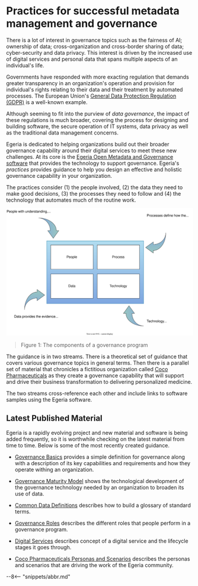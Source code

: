 <!-- SPDX-License-Identifier: CC-BY-4.0 -->
<!-- Copyright Contributors to the ODPi Egeria project. -->

# Practices for successful metadata management and governance

There is a lot of interest in governance topics such as the fairness of AI; ownership of data; cross-organization and cross-border sharing of data; cyber-security and data privacy. This interest is driven by the increased use of digital services and personal data that spans multiple aspects of an individual's life.

Governments have responded with more exacting regulation that demands greater transparency in an organization's operation and provision for individual's rights relating to their data and their treatment by automated processes. The European Union's [General Data Protection Regulation (GDPR)](https://ec.europa.eu/commission/priorities/justice-and-fundamental-rights/data-protection/2018-reform-eu-data-protection-rules_en) is a well-known example.

Although seeming to fit into the purview of *data governance*, the impact of these regulations is much broader, covering the process for designing and building software, the secure operation of IT systems, data privacy as well as the traditional data management concerns.

Egeria is dedicated to helping organizations build out their broader governance capability around their digital services to meet these new challenges.  At its core is the [Egeria Open Metadata and Governance software](https://github.com/odpi/egeria) that provides the technology to support governance. Egeria's *practices* provides guidance to help you design an effective and holistic governance capability in your organization.

The practices consider (1) the people involved, (2) the data they need to make good decisions, (3) the processes they need to follow and (4) the technology that automates much of the routine work.

![Figure 1](governance-components.svg)
> Figure 1: The components of a governance program

The guidance is in two streams.  There is a theoretical set of guidance that covers various governance topics in general terms. Then there is a parallel set of material that chronicles a fictitious organization called [Coco Pharmaceuticals](/practices/coco-pharmaceuticals) as they create a governance capability that will support and drive their business transformation to delivering personalized medicine.

The two streams cross-reference each other and include links to software samples using the Egeria software.  


## Latest Published Material

Egeria is a rapidly evolving project and new material and software is being added frequently, so it is worthwhile checking on the latest material from time to time.  Below is some of the most recently created guidance.  

* [Governance Basics](/practices/governance-basics/overview) provides a simple definition for governance along with a description of its key capabilities and requirements and how they operate withing an organization.
* [Governance Maturity Model](/practices/maturity-model/overview) shows the technological development of the governance technology needed by an organization to broaden its use of data.
* [Common Data Definitions](/practices/common-data-definitions/overview) describes how to build a glossary of standard terms.
* [Governance Roles](/practices/roles/overview) describes the different roles that people perform in a governance program.
* [Digital Services](/practices/digital-services/overview) describes concept of a digital service and the lifecycle stages it goes through.

* [Coco Pharmaceuticals Personas and Scenarios](/practices/coco-pharmaceuticals) describes the personas and scenarios that are driving the work of the Egeria community.


--8<-- "snippets/abbr.md"